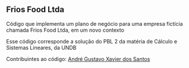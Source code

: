 ## Frios Food Ltda

Código que implementa um plano de negócio para uma empresa fictícia chamada Frios Food Ltda, em um novo contexto

Esse código corresponde a solução do PBL 2 da matéria de Cálculo e Sistemas Lineares, da UNDB

Contribuintes ao código: [André Gustavo Xavier dos Santos](https://github.com/andregustavoxs)